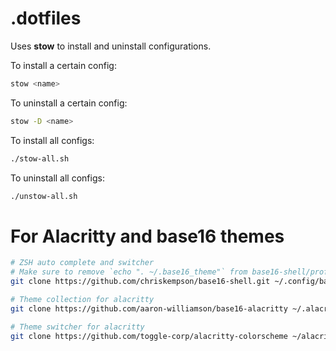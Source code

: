 # .dotfiles

Uses **stow** to install and uninstall configurations.

To install a certain config:
```bash
stow <name>
```

To uninstall a certain config:
```bash
stow -D <name>
```

To install all configs:
```bash
./stow-all.sh
```

To uninstall all configs:
```bash
./unstow-all.sh
```

# For Alacritty and base16 themes
```bash
# ZSH auto complete and switcher
# Make sure to remove `echo ". ~/.base16_theme"` from base16-shell/profile_helper.sh
git clone https://github.com/chriskempson/base16-shell.git ~/.config/base16-shell

# Theme collection for alacritty
git clone https://github.com/aaron-williamson/base16-alacritty ~/.alacritty-theme

# Theme switcher for alacritty
git clone https://github.com/toggle-corp/alacritty-colorscheme ~/alacritty-colorscheme
```
